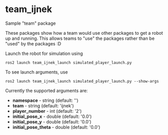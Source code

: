 # team_ijnek
Sample "team" package

These packages show how a team would use other packages to get a robot up and running.
This allows teams to "use" the packages rather than be "used" by the packages :D

Launch the robot for simulation using 

`ros2 launch team_ijnek_launch simulated_player_launch.py`

To see launch arguments, use

`ros2 launch team_ijnek_launch simulated_player_launch.py --show-args`

Currently the supported arguments are:

* **namespace** - string (default: '')
* **team** - string (default: 'ijnek')
* **player_number** - int (default: '2')
* **initial_pose_x** - double (default: '0.0')
* **initial_pose_y** - double (default: '0.0')
* **initial_pose_theta** - double (default: '0.0')
